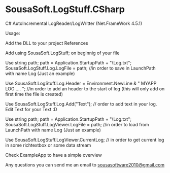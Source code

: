 # SousaSoft.LogStuff.CSharp
C# AutoIncremental LogReader/LogWritter (Net.FrameWork 4.5.1)

Usage:

Add the DLL to your project References

Add using SousaSoft.LogStuff; on beginnig of your file

Use
string path;
path = Application.StartupPath + "\\Log.txt";
SousaSoft.LogStuff.Log.LogFile = path; //in order to save in LaunchPath with name Log (Just an example)

Use SousaSoft.LogStuff.Log.Header = Environment.NewLine & " MYAPP LOG .... "; //in order to add an header to the start of log (this will only add on first time the file is created)

Use SousaSoft.LogStuff.Log.Add("Text"); // order to add text in your log. Edit Text for your Text :D

Use
string path;
path = Application.StartupPath + "\\Log.txt";
SousaSoft.LogStuff.LogViewer.LogFile = path; //in order to load from LaunchPath with name Log (Just an example)

Use SousaSoft.LogStuff.LogViewer.CurrentLog; // in order to get current log in some richtextbox or some data stream

Check ExampleApp to have a simple overview

Any questions you can send me an email to sousasoftware2010@gmail.com
